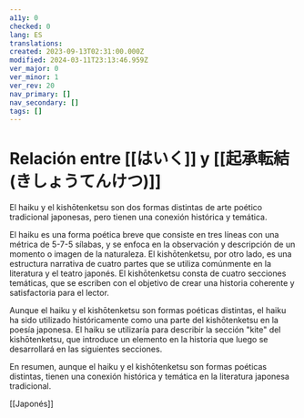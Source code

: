 ```yaml
---
a11y: 0
checked: 0
lang: ES
translations: 
created: 2023-09-13T02:31:00.000Z
modified: 2024-03-11T23:13:46.959Z
ver_major: 0
ver_minor: 1
ver_rev: 20
nav_primary: []
nav_secondary: []
tags: []
---
```

# Relación entre  [[はいく]] y [[起承転結 (きしょうてんけつ)]]

El haiku y el kishōtenketsu son dos formas distintas de arte poético tradicional japonesas, pero tienen una conexión histórica y temática.

El haiku es una forma poética breve que consiste en tres líneas con una métrica de 5-7-5 sílabas, y se enfoca en la observación y descripción de un momento o imagen de la naturaleza. El kishōtenketsu, por otro lado, es una estructura narrativa de cuatro partes que se utiliza comúnmente en la literatura y el teatro japonés. El kishōtenketsu consta de cuatro secciones temáticas, que se escriben con el objetivo de crear una historia coherente y satisfactoria para el lector.

Aunque el haiku y el kishōtenketsu son formas poéticas distintas, el haiku ha sido utilizado históricamente como una parte del kishōtenketsu en la poesía japonesa. El haiku se utilizaría para describir la sección "kite" del kishōtenketsu, que introduce un elemento en la historia que luego se desarrollará en las siguientes secciones.

En resumen, aunque el haiku y el kishōtenketsu son formas poéticas distintas, tienen una conexión histórica y temática en la literatura japonesa tradicional.

[[Japonés]]